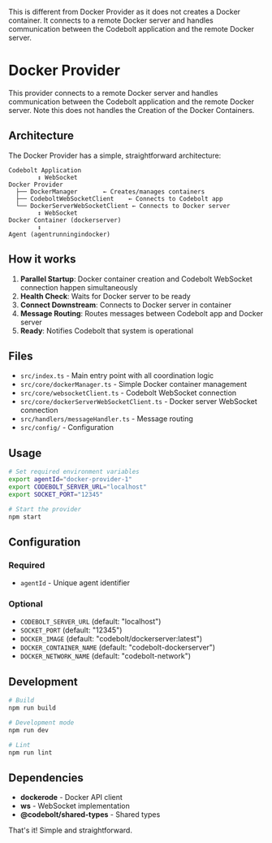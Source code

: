 This is different from Docker Provider as it does not creates a Docker container. It connects to a remote Docker server and handles communication between the Codebolt application and the remote Docker server.

# Docker Provider

This provider connects to a remote Docker server and handles communication between the Codebolt application and the remote Docker server.
Note this does not handles the Creation of the Docker Containers.

## Architecture

The Docker Provider has a simple, straightforward architecture:

```
Codebolt Application
        ↕ WebSocket
Docker Provider
  ├── DockerManager       ← Creates/manages containers  
  ├── CodeboltWebSocketClient    ← Connects to Codebolt app
  └── DockerServerWebSocketClient ← Connects to Docker server
        ↕ WebSocket
Docker Container (dockerserver)
        ↕
Agent (agentrunningindocker)
```

## How it works

1. **Parallel Startup**: Docker container creation and Codebolt WebSocket connection happen simultaneously
2. **Health Check**: Waits for Docker server to be ready 
3. **Connect Downstream**: Connects to Docker server in container
4. **Message Routing**: Routes messages between Codebolt app and Docker server
5. **Ready**: Notifies Codebolt that system is operational

## Files

- `src/index.ts` - Main entry point with all coordination logic
- `src/core/dockerManager.ts` - Simple Docker container management
- `src/core/websocketClient.ts` - Codebolt WebSocket connection
- `src/core/dockerServerWebSocketClient.ts` - Docker server WebSocket connection
- `src/handlers/messageHandler.ts` - Message routing
- `src/config/` - Configuration

## Usage

```bash
# Set required environment variables
export agentId="docker-provider-1"
export CODEBOLT_SERVER_URL="localhost"  
export SOCKET_PORT="12345"

# Start the provider
npm start
```

## Configuration

### Required
- `agentId` - Unique agent identifier

### Optional
- `CODEBOLT_SERVER_URL` (default: "localhost")
- `SOCKET_PORT` (default: "12345") 
- `DOCKER_IMAGE` (default: "codebolt/dockerserver:latest")
- `DOCKER_CONTAINER_NAME` (default: "codebolt-dockerserver")
- `DOCKER_NETWORK_NAME` (default: "codebolt-network")

## Development

```bash
# Build
npm run build

# Development mode
npm run dev

# Lint
npm run lint
```

## Dependencies

- **dockerode** - Docker API client
- **ws** - WebSocket implementation  
- **@codebolt/shared-types** - Shared types

That's it! Simple and straightforward.
